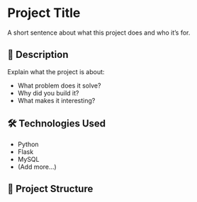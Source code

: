 # Project Title
A short sentence about what this project does and who it’s for.

## 📖 Description
Explain what the project is about:
- What problem does it solve?
- Why did you build it?
- What makes it interesting?

## 🛠️ Technologies Used
- Python
- Flask
- MySQL
- (Add more…)

## 📂 Project Structure
